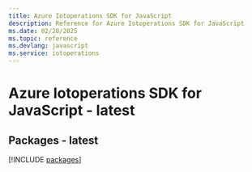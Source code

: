 ```yaml
---
title: Azure Iotoperations SDK for JavaScript
description: Reference for Azure Iotoperations SDK for JavaScript
ms.date: 02/28/2025
ms.topic: reference
ms.devlang: javascript
ms.service: iotoperations
---
```

# Azure Iotoperations SDK for JavaScript - latest
## Packages - latest
[!INCLUDE [packages](iotoperations-index.md)]